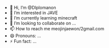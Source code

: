 - 👋 Hi, I’m @Dlplomanon
- 👀 I’m interested in JAVE
- 🌱 I’m currently learning minecraft
- 💞️ I’m looking to collaborate on ...
- 📫 How to reach me meojinjaewon/2gmail.com
- 😄 Pronouns: ...
- ⚡ Fun fact: ...

<!---
Dlplomanon/Dlplomanon is a ✨ special ✨ repository because its `README.md` (this file) appears on your GitHub profile.
You can click the Preview link to take a look at your changes.
--->
